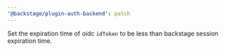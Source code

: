 ```yaml
---
'@backstage/plugin-auth-backend': patch
---
```


Set the expiration time of oidc `idToken` to be less than backstage session expiration time.
